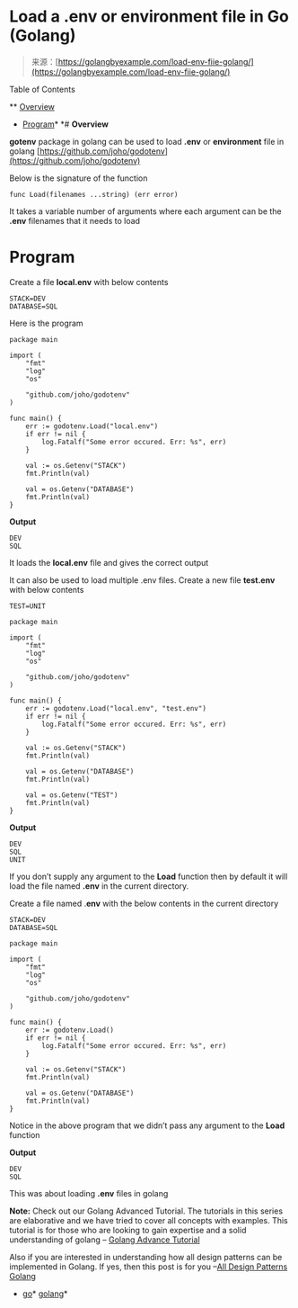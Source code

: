 <!--yml
category: 未分类
date: 2024-10-13 06:41:18
-->

# Load a .env or environment file in Go (Golang)

> 来源：[https://golangbyexample.com/load-env-fiie-golang/](https://golangbyexample.com/load-env-fiie-golang/)

Table of Contents

 **   [Overview](#Overview "Overview")
*   [Program](#Program "Program")*  *# **Overview**

**gotenv** package in golang can be used to load **.env** or **environment** file in golang
[https://github.com/joho/godotenv](https://github.com/joho/godotenv)

Below is the signature of the function

```
func Load(filenames ...string) (err error) 
```

It takes a variable number of arguments where each argument can be the **.env** filenames that it needs to load

# **Program**

Create a file **local.env** with below contents

```
STACK=DEV
DATABASE=SQL
```

Here is the program

```
package main

import (
	"fmt"
	"log"
	"os"

	"github.com/joho/godotenv"
)

func main() {
	err := godotenv.Load("local.env")
	if err != nil {
		log.Fatalf("Some error occured. Err: %s", err)
	}

	val := os.Getenv("STACK")
	fmt.Println(val)

	val = os.Getenv("DATABASE")
	fmt.Println(val)
}
```

**Output**

```
DEV
SQL
```

It loads the **local.env** file and gives the correct output

It can also be used to load multiple .env files. Create a new file **test.env** with below contents

```
TEST=UNIT
```

```
package main

import (
	"fmt"
	"log"
	"os"

	"github.com/joho/godotenv"
)

func main() {
	err := godotenv.Load("local.env", "test.env")
	if err != nil {
		log.Fatalf("Some error occured. Err: %s", err)
	}

	val := os.Getenv("STACK")
	fmt.Println(val)

	val = os.Getenv("DATABASE")
	fmt.Println(val)

	val = os.Getenv("TEST")
	fmt.Println(val)
}
```

**Output**

```
DEV
SQL
UNIT
```

If you don’t supply any argument to the **Load** function then by default it will load the file named **.env** in the current directory.

Create a file named .**env** with the below contents in the current directory

```
STACK=DEV
DATABASE=SQL
```

```
package main

import (
	"fmt"
	"log"
	"os"

	"github.com/joho/godotenv"
)

func main() {
	err := godotenv.Load()
	if err != nil {
		log.Fatalf("Some error occured. Err: %s", err)
	}

	val := os.Getenv("STACK")
	fmt.Println(val)

	val = os.Getenv("DATABASE")
	fmt.Println(val)
}
```

Notice in the above program that we didn’t pass any argument to the **Load** function

**Output**

```
DEV
SQL
```

This was about loading **.env** files in golang

**Note:** Check out our Golang Advanced Tutorial. The tutorials in this series are elaborative and we have tried to cover all concepts with examples. This tutorial is for those who are looking to gain expertise and a solid understanding of golang – [Golang Advance Tutorial](https://golangbyexample.com/golang-comprehensive-tutorial/)

Also if you are interested in understanding how all design patterns can be implemented in Golang. If yes, then this post is for you –[All Design Patterns Golang](https://golangbyexample.com/all-design-patterns-golang/)

*   [go](https://golangbyexample.com/tag/go/)*   [golang](https://golangbyexample.com/tag/golang/)*